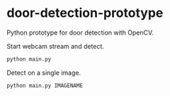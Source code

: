 # door-detection-prototype

Python prototype for door detection with OpenCV.

Start webcam stream and detect.
```bash
python main.py
```

Detect on a single image.
```bash
python main.py IMAGENAME
```
